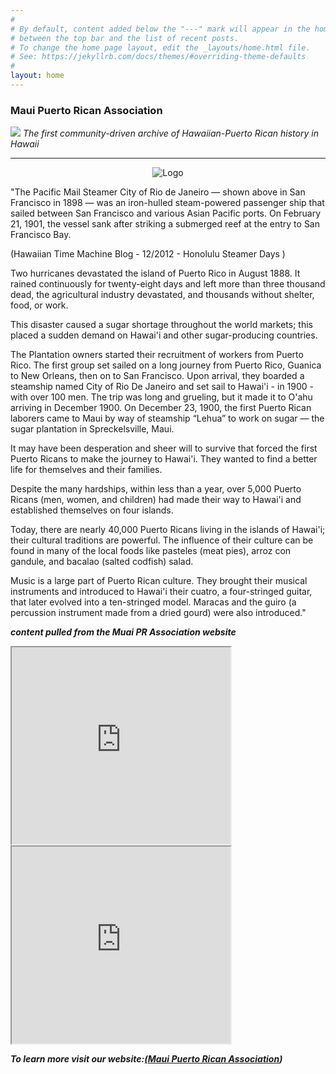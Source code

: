 ```yaml
---
#
# By default, content added below the "---" mark will appear in the home page
# between the top bar and the list of recent posts.
# To change the home page layout, edit the _layouts/home.html file.
# See: https://jekyllrb.com/docs/themes/#overriding-theme-defaults
#
layout: home
---
```


### Maui Puerto Rican Association <span style="color:#440027;font-size:small">
<img src="C:\Users\Nikki\minicomp\img\derivatives\iiif\Logos\MPRA_Logo_Snipping.png">
<em>The first community-driven archive of Hawaiian-Puerto Rican history in Hawaii</em>

---

<p style="text-align:center;"><img src="https://www.mauipuertoricanassociation.org/History/Images/MPRA-history-wp.png" alt="Logo"></p>

"The Pacific Mail Steamer City of Rio de Janeiro — shown above in San Francisco in 1898 — was an iron-hulled steam-powered passenger ship that sailed between San Francisco and various Asian Pacific ports. On February 21, 1901, the vessel sank after striking a submerged reef at the entry to San Francisco Bay.

(Hawaiian Time Machine Blog - 12/2012 - Honolulu Steamer Days )

Two hurricanes devastated the island of Puerto Rico in August 1888. It rained continuously for twenty-eight days and left more than three thousand dead, the agricultural industry devastated, and thousands without shelter, food, or work.

This disaster caused a sugar shortage throughout the world markets; this placed a sudden demand on Hawai'i and other sugar-producing countries.

The Plantation owners started their recruitment of workers from Puerto Rico. The first group set sailed on a long journey from Puerto Rico, Guanica to New Orleans, then on to San Francisco. Upon arrival, they boarded a steamship named City of Rio De Janeiro and set sail to Hawai'i - in 1900 - with over 100 men. The trip was long and grueling, but it made it to O'ahu arriving in December 1900. On December 23, 1900, the first Puerto Rican laborers came to Maui by way of steamship “Lehua” to work on sugar — the sugar plantation in Spreckelsville, Maui.

It may have been desperation and sheer will to survive that forced the first Puerto Ricans to make the journey to Hawai'i. They wanted to find a better life for themselves and their families.

Despite the many hardships, within less than a year, over 5,000 Puerto Ricans (men, women, and children) had made their way to Hawai'i and established themselves on four islands.

Today, there are nearly 40,000 Puerto Ricans living in the islands of Hawai'i; their cultural traditions are powerful. The influence of their culture can be found in many of the local foods like pasteles (meat pies), arroz con gandule, and bacalao (salted codfish) salad.

Music is a large part of Puerto Rican culture. They brought their musical instruments and introduced to Hawai'i their cuatro, a four-stringed guitar, that later evolved into a ten-stringed model. Maracas and the guiro (a percussion instrument made from a dried gourd) were also introduced." 

<i>  **content pulled from the Muai PR Association website** <i>

<iframe width="350" height="315" src="https://www.youtube.com/embed/584iWe9cme0?si=QIXdIhkohLwhCS0z" title="YouTube video player" frameborder="3" allow="accelerometer; autoplay; clipboard-write; encrypted-media; gyroscope; picture-in-picture; web-share" referrerpolicy="strict-origin-when-cross-origin" allowfullscreen></iframe>

<iframe width="350" height="315" src="https://www.youtube.com/embed/ZZs_xCtT1Vs?si=1KNgc_Q_tYwiFu-c" title="YouTube video player" frameborder="3" allow="accelerometer; autoplay; clipboard-write; encrypted-media; gyroscope; picture-in-picture; web-share" referrerpolicy="strict-origin-when-cross-origin" allowfullscreen></iframe>


 <strong>To learn more visit our website:<a class="About Us" href="https://www.mauipuertoricanassociation.org/History/" target="_blank" role="button">(_[Maui Puerto Rican Association](https://mauipuertoricanassociation.org/)_)